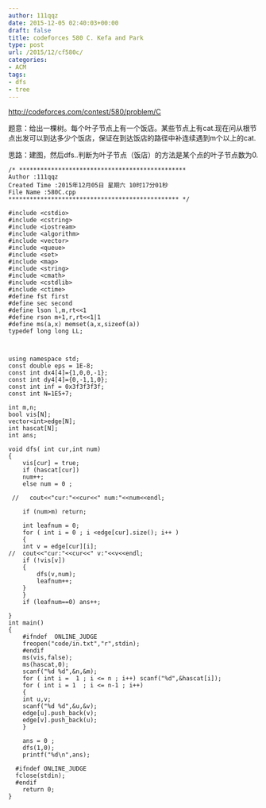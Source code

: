 ```yaml
---
author: 111qqz
date: 2015-12-05 02:40:03+00:00
draft: false
title: codeforces 580 C. Kefa and Park
type: post
url: /2015/12/cf580c/
categories:
- ACM
tags:
- dfs
- tree
---
```


http://codeforces.com/contest/580/problem/C

题意：给出一棵树。每个叶子节点上有一个饭店。某些节点上有cat.现在问从根节点出发可以到达多少个饭店，保证在到达饭店的路径中补连续遇到m个以上的cat.

思路：建图，然后dfs..判断为叶子节点（饭店）的方法是某个点的叶子节点数为0.

 

    
    /* ***********************************************
    Author :111qqz
    Created Time :2015年12月05日 星期六 10时17分01秒
    File Name :580C.cpp
    ************************************************ */
    
    #include <cstdio>
    #include <cstring>
    #include <iostream>
    #include <algorithm>
    #include <vector>
    #include <queue>
    #include <set>
    #include <map>
    #include <string>
    #include <cmath>
    #include <cstdlib>
    #include <ctime>
    #define fst first
    #define sec second
    #define lson l,m,rt<<1
    #define rson m+1,r,rt<<1|1
    #define ms(a,x) memset(a,x,sizeof(a))
    typedef long long LL;
    
    
    
    using namespace std;
    const double eps = 1E-8;
    const int dx4[4]={1,0,0,-1};
    const int dy4[4]={0,-1,1,0};
    const int inf = 0x3f3f3f3f;
    const int N=1E5+7;
    
    int m,n;
    bool vis[N];
    vector<int>edge[N];
    int hascat[N];
    int ans;
    
    void dfs( int cur,int num)
    {
        vis[cur] = true;
        if (hascat[cur])
    	num++;
        else num = 0 ;
        
     //   cout<<"cur:"<<cur<<" num:"<<num<<endl;
    
        if (num>m) return;
    
        int leafnum = 0;
        for ( int i = 0 ; i <edge[cur].size(); i++ )
        {
    	int v = edge[cur][i];
    //	cout<<"cur:"<<cur<<" v:"<<v<<endl;
    	if (!vis[v])
    	{
    	    dfs(v,num);
    	    leafnum++;
    	}
        }
        if (leafnum==0) ans++;
    
    }
    int main()
    {
    	#ifndef  ONLINE_JUDGE 
    	freopen("code/in.txt","r",stdin);
    	#endif
        ms(vis,false);
        ms(hascat,0);
        scanf("%d %d",&n,&m);
        for ( int i =  1 ; i <= n ; i++) scanf("%d",&hascat[i]);
        for ( int i = 1  ; i <= n-1 ; i++)
        {
    	int u,v;
    	scanf("%d %d",&u,&v);
    	edge[u].push_back(v);
    	edge[v].push_back(u);
        }
    
        ans = 0 ;
        dfs(1,0);
        printf("%d\n",ans);
    
      #ifndef ONLINE_JUDGE  
      fclose(stdin);
      #endif
        return 0;
    }
    





